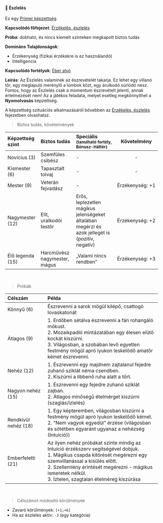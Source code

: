 #### 🔵 Észlelés

Ez egy [Primer képzettség](../010_karakteralkotas.md#primer-%C3%A9s-szekunder-ismeretek-kateg%C3%B3ri%C3%A1i).

**Kapcsolódó főfejezet**: [Érzékelés, észlelés](140_erzekeles_eszleles.md)

**Próba**: dobható, és nincs kiemelt szinteken megkapott biztos tudás

**Domináns Tulajdonságok**:

- Érzékenység (fizikai érzékekre is ez használandó)
- Intelligencia

**Kapcsolódó fortélyok**: [Éber alvó](../fortelyok.altalanos/eber_alvo.md)

**Leírás**: Az Észlelés valaminek az észrevételét takarja. Ez lehet egy villanó tőr, egy meglapuló merénylő a lombok közt, egy árulkodó súrlódó nesz. Fontos, hogy az Észlelés csak a momentum észrevételt jelenti, annak értelmezését nem! Az a játékos feladata, melyet esetleg megkönnyíthet a **Nyomolvasás** képzettség.

A képzettség szituációs alkalmazásáról bővebben az [Érzékelés, észlelés](140_erzekeles_eszleles.md) fejezetben olvashatsz.
<br />

> Biztos tudás, követelmények

| Képzettség szint | Biztos tudás                 | Speciális <br /><sub>(tanulható fortély, Bónusz-Háttér)</sub>                                   |     Követelmény      |
|:---------------- |:---------------------------- |:----------------------------------------------------------------------------------------------- |:--------------------:|
| Novícius (3)     | Szemfüles csibész            | -                                                                                               |          -           |
| Kismester (6)    | Tapasztalt tolvaj            | -                                                                                               |          -           |
| Mester (9)       | Veterán fejvadász            | -                                                                                               | Érzékenység:&nbsp;+1 |
| Nagymester (12)  | Elit, uralkodói testőr       | Erős, leplezetlen mágikus jelenségeket általában megérzi és azok jellegét is (pozitív, negatív) | Érzékenység:&nbsp;+2 |
| Élő legenda (15) | Harcművész nagymester, mágus | „Valami nincs rendben”                                                                          | Érzékenység:&nbsp;+3 |

<br />

> Próbák

| Célszám | Példa  |
| :----------- | :----------- |
| Könnyű       (6)  | Észrevenni a sarok mögül kilépő, csattogó lovaskatonát |
| Átlagos      (9)  | 1. Erdőben sétálva észrevenni a fán rohangáló mókust.<br />2. Mozaikpadló mintázatában egy élesen elütő kockát kiszúrni.<br />3. Világosban, a szobában levő egyetlen festmény mögül apró lyukon leskelődő amatőr kémet észrevenni. |
| Nehéz        (12) | 1. Észrevenni egy majdnem zajtalanul fejedre zuhanó sziklát néma csendben.<br />2. Kiszúrni a libbenő ruha alatt a tőrt. |
| Nagyon nehéz (15) | 1. Észrevenni egy fejedre zuhanó sziklát zajban.<br />2. Átlagos minőségű ételmérget kiszúrni (szaglás/ízlelés) |
| Rendkívül nehéz (18) | 1. Egy képteremben, világosban kiszúrni a festmény mögül apró lyukon leskelődő kémet.<br />2. "Nem vagyok egyedül" érzése (világosban és sötétben egyaránt ugyanaz a nehézség (Intuíció)) |
| Emberfeletti (21) | Az ilyen nehéz próbákat szinte mindig az Intuíció érzékszerv segítségével dobjuk.<br />1. Mágikus csapda kitörését megérezni egy szemvillanással a kisülés előtt.<br />2. Szellemlény érintését megérezni - mágikus ismeretek nélkül.<br />3. Íztelen, szagtalan ételméreg kiszúrása |

<br />

> Célszámot módosító körülmények

- Zavaró körülmények: `[+1;+6]`
- Ha az észlelés aktív: `-3` (egy kategória)
